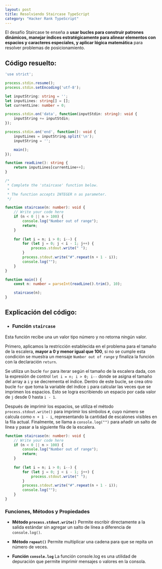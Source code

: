 ```yaml
---
layout: post
title: Resolviendo Staircase TypeScript
category: "Hacker Rank TypeScript"
---
```


El desafío Staircase te enseña a **usar bucles para construir patrones dinámicos, manejar índices estratégicamente para alinear elementos con espacios y caracteres especiales, y aplicar lógica matemática** para resolver problemas de posicionamiento.

## Código resuelto:
```ts
'use strict';

process.stdin.resume();
process.stdin.setEncoding('utf-8');

let inputString: string = '';
let inputLines: string[] = [];
let currentLine: number = 0;

process.stdin.on('data', function(inputStdin: string): void {
    inputString += inputStdin;
});

process.stdin.on('end', function(): void {
    inputLines = inputString.split('\n');
    inputString = '';

    main();
});

function readLine(): string {
    return inputLines[currentLine++];
}

/*
 * Complete the 'staircase' function below.
 *
 * The function accepts INTEGER n as parameter.
 */

function staircase(n: number): void {
    // Write your code here
    if (n < 0 || n > 100) {
        console.log("Number out of range");
        return;
    }
    
    for (let i = n; i > 0; i--) {
        for (let j = 0; j < i - 1; j++) {
            process.stdout.write(" ");
        }
        process.stdout.write("#".repeat(n + 1 - i));
        console.log("");
    }
}

function main() {
    const n: number = parseInt(readLine().trim(), 10);

    staircase(n);
}
```

## Explicación del código:

- ### Función `staircase`  

Esta función recibe una un valor tipo número y no retorna ningún valor.

Primero, aplicamos la restricción establecida en el problema para el tamaño de la escalera, **mayor a 0 y menor igual que 100**, si no se cumple esta condición se muestra un mensaje `Number out of range` y finaliza la función con la declaración `return`.

Se utiliza un bucle `for` para iterar según el tamaño de la escalera dada,  con la expresión de control `let i = n; i > 0; i--` donde se asigna el tamaño del array a `i` y se decrementa el índice. Dentro de este bucle, se crea otro bucle `for` que toma la variable del índice `i` para calcular las veces que se imprimen los espacios. Esto se logra escribiendo un espacio por cada valor de `j` desde 0 hasta `i - 1`.

Después de imprimir los espacios, se utiliza el método `process.stdout.write()` para imprimir los símbolos `#`, cuyo número se calcula como `n + 1 - i`, representando la cantidad de escalones visibles en la fila actual. Finalmente, se llama a `console.log("")` para añadir un salto de línea y pasar a la siguiente fila de la escalera.

```ts
function staircase(n: number): void {
    // Write your code here
    if (n < 0 || n > 100) {
        console.log("Number out of range");
        return;
    }
    
    for (let i = n; i > 0; i--) {
        for (let j = 0; j < i - 1; j++) {
            process.stdout.write(" ");
        }
        process.stdout.write("#".repeat(n + 1 - i));
        console.log("");
    }
}
```

### Funciones, Métodos y Propiedades

- **Método `process.stdout.write()`**
Permite escribir directamente a la salida estándar sin agregar un salto de línea a diferencia de `console.log()`.

- **Método `repeat()`**
Permite multiplicar una cadena para que se repita un número de veces.

- **Función `console.log`**
La función console.log es una utilidad de depuración que permite imprimir mensajes o valores en la consola.